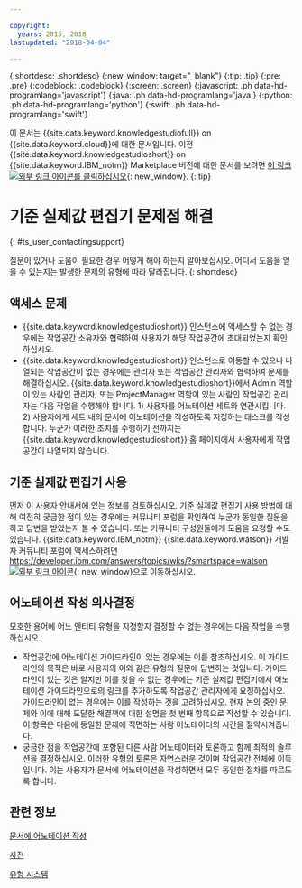 ```yaml
---

copyright:
  years: 2015, 2018
lastupdated: "2018-04-04"

---
```


{:shortdesc: .shortdesc}
{:new_window: target="_blank"}
{:tip: .tip}
{:pre: .pre}
{:codeblock: .codeblock}
{:screen: .screen}
{:javascript: .ph data-hd-programlang='javascript'}
{:java: .ph data-hd-programlang='java'}
{:python: .ph data-hd-programlang='python'}
{:swift: .ph data-hd-programlang='swift'}

이 문서는 {{site.data.keyword.knowledgestudiofull}} on {{site.data.keyword.cloud}}에 대한 문서입니다. 이전 {{site.data.keyword.knowledgestudioshort}} on {{site.data.keyword.IBM_notm}} Marketplace 버전에 대한 문서를 보려면 [이 링크 ![외부 링크 아이콘](../../icons/launch-glyph.svg "외부 링크 아이콘")를 클릭하십시오](https://console.bluemix.net/docs/services/knowledge-studio/user-guide-help.html){: new_window}.
{: tip}

# 기준 실제값 편집기 문제점 해결
{: #ts_user_contactingsupport}

질문이 있거나 도움이 필요한 경우 어떻게 해야 하는지 알아보십시오. 어디서 도움을 얻을 수 있는지는 발생한 문제의 유형에 따라 달라집니다.
{: shortdesc}

## 액세스 문제

- {{site.data.keyword.knowledgestudioshort}} 인스턴스에 액세스할 수 없는 경우에는 작업공간 소유자와 협력하여 사용자가 해당 작업공간에 초대되었는지 확인하십시오. 
- {{site.data.keyword.knowledgestudioshort}} 인스턴스로 이동할 수 있으나 나열되는 작업공간이 없는 경우에는 관리자 또는 작업공간 관리자와 협력하여 문제를 해결하십시오. {{site.data.keyword.knowledgestudioshort}}에서 Admin 역할이 있는 사람인 관리자, 또는 ProjectManager 역할이 있는 사람인 작업공간 관리자는 다음 작업을 수행해야 합니다. 1) 사용자를 어노테이션 세트와 연관시킵니다. 2) 사용자에게 세트 내의 문서에 어노테이션을 작성하도록 지정하는 태스크를 작성합니다. 누군가 이러한 조치를 수행하기 전까지는 {{site.data.keyword.knowledgestudioshort}} 홈 페이지에서 사용자에게 작업공간이 나열되지 않습니다. 

## 기준 실제값 편집기 사용

먼저 이 사용자 안내서에 있는 정보를 검토하십시오. 기준 실제값 편집기 사용 방법에 대해 여전히 궁금한 점이 있는 경우에는 커뮤니티 포럼을 확인하여 누군가 동일한 질문을 하고 답변을 받았는지 볼 수 있습니다. 또는 커뮤니티 구성원들에게 도움을 요청할 수도 있습니다. {{site.data.keyword.IBM_notm}} {{site.data.keyword.watson}} 개발자 커뮤니티 포럼에 액세스하려면 [https://developer.ibm.com/answers/topics/wks/?smartspace=watson ![외부 링크 아이콘](../../icons/launch-glyph.svg "외부 링크 아이콘")](https://developer.ibm.com/answers/topics/wks/?smartspace=watson){: new_window}으로 이동하십시오. 

## 어노테이션 작성 의사결정

모호한 용어에 어느 엔티티 유형을 지정할지 결정할 수 없는 경우에는 다음 작업을 수행하십시오. 

- 작업공간에 어노테이션 가이드라인이 있는 경우에는 이를 참조하십시오. 이 가이드라인의 목적은 바로 사용자의 이와 같은 유형의 질문에 답변하는 것입니다. 가이드라인이 있는 것은 알지만 이를 찾을 수 없는 경우에는 기준 실제값 편집기에서 어노테이션 가이드라인으로의 링크를 추가하도록 작업공간 관리자에게 요청하십시오. 가이드라인이 없는 경우에는 이를 작성하는 것을 고려하십시오. 현재 논의 중인 문제와 이에 대해 도달한 해결책에 대한 설명을 첫 번째 항목으로 작성할 수 있습니다. 이 항목은 다음에 동일한 문제에 직면하는 사람 어노테이터의 시간을 절약시켜줍니다. 
- 궁금한 점을 작업공간에 포함된 다른 사람 어노테이터와 토론하고 함께 최적의 솔루션을 결정하십시오. 이러한 유형의 토론은 자연스러운 것이며 작업공간 전체에 이득입니다. 이는 사용자가 문서에 어노테이션을 작성하면서 모두 동일한 절차를 따르도록 합니다. 

## 관련 정보

[문서에 어노테이션 작성](/docs/services/watson-knowledge-studio/user-guide.html)

[사전](/docs/services/watson-knowledge-studio/dictionaries.html)

[유형 시스템](/docs/services/watson-knowledge-studio/typesystem.html)
